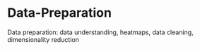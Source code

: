 # Data-Preparation
Data preparation: data understanding, heatmaps, data cleaning, dimensionality reduction
